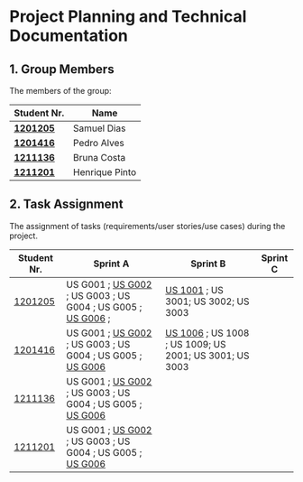 # Project Planning and Technical Documentation

## 1. Group Members

The members of the group:

| Student Nr.	                   | Name	     |
|----------------------------------|-------------|
| **[1201205](1201205/readme.md)** | Samuel Dias |
| **[1201416](1201416/readme.md)** | Pedro Alves |
| **[1211136](121113y/readme.md)** | Bruna Costa |
| **[1211201](1211201/readme.md)** | Henrique Pinto |


## 2. Task Assignment

The assignment of tasks (requirements/user stories/use cases) during the project.

| Student Nr.	                | Sprint A                     | Sprint B                                                                               | Sprint C                     |
|-------------------------------|------------------------------|----------------------------------------------------------------------------------------|------------------------------|
| [1201205](1201205/readme.md)  | US G001 ; [US G002](SPRINT%20A/US_G002/readme.md) ; US G003 ; US G004 ; US G005 ; [US G006](SPRINT%20A/US_G006/readme.md) ; | [US 1001](SPRINT%20B/US_1001/readme.md) ; US 3001; US 3002; US 3003                    |                              |                              |
| [1201416](1201416/readme.md)  | US G001 ; [US G002](SPRINT%20A/US_G002/readme.md) ; US G003 ; US G004 ; US G005 ; [US G006](SPRINT%20A/US_G006/readme.md) | [US 1006](SPRINT%20B/US_1006/readme.md) ; US 1008 ; US 1009; US 2001; US 3001; US 3003 |                              |
| [1211136](1211136/readme.md)  | US G001 ; [US G002](SPRINT%20A/US_G002/readme.md) ; US G003 ; US G004 ; US G005 ; [US G006](SPRINT%20A/US_G006/readme.md) |                                                                                        |                              |
| [1211201](1211201/readme.md)  | US G001 ; [US G002](SPRINT%20A/US_G002/readme.md) ; US G003 ; US G004 ; US G005 ; [US G006](SPRINT%20A/US_G006/readme.md) |  